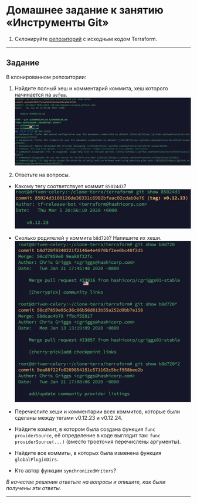 # Домашнее задание к занятию «Инструменты Git»

1. Склонируйте [репозиторий](https://github.com/hashicorp/terraform) с исходным кодом Terraform.

------

## Задание

В клонированном репозитории:

1. Найдите полный хеш и комментарий коммита, хеш которого начинается на `aefea`.
![s1](https://github.com/svpuzin/HomeWorkNetology/blob/main/Системы%20управления%20версиями/Инструменты%20Git/img/Снимок%20экрана%202024-04-18%20в%2021.48.45.png)

2. Ответьте на вопросы.
* Какому тегу соответствует коммит `85024d3`?
![s2](https://github.com/svpuzin/HomeWorkNetology/blob/main/Системы%20управления%20версиями/Инструменты%20Git/img/Снимок%20экрана%202024-04-18%20в%2021.57.45.png)

* Сколько родителей у коммита `b8d720`? Напишите их хеши.
![s3](https://github.com/svpuzin/HomeWorkNetology/blob/main/Системы%20управления%20версиями/Инструменты%20Git/img/Снимок%20экрана%202024-04-18%20в%2022.04.25.png)

* Перечислите хеши и комментарии всех коммитов, которые были сделаны между тегами  v0.12.23 и v0.12.24.
* Найдите коммит, в котором была создана функция `func providerSource`, её определение в коде выглядит так: `func providerSource(...)` (вместо троеточия перечислены аргументы).
* Найдите все коммиты, в которых была изменена функция `globalPluginDirs`.
* Кто автор функции `synchronizedWriters`? 

*В качестве решения ответьте на вопросы и опишите, как были получены эти ответы.*

---
